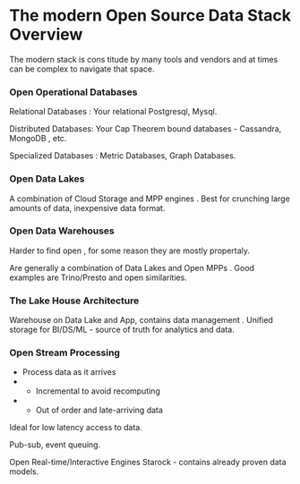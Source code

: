 # The modern Open Source Data Stack Overview

The modern stack is cons titude by many tools and vendors and at times can be complex to navigate that space.

### Open Operational Databases

Relational Databases : Your relational Postgresql, Mysql.

Distributed Databases: Your Cap Theorem bound databases - Cassandra, MongoDB , etc.

Specialized Databases : Metric Databases, Graph Databases.

### Open Data Lakes

A combination of Cloud Storage and MPP engines . Best for crunching large amounts of data, 
inexpensive data format.

### Open Data Warehouses

Harder to find open , for some reason they are mostly propertaly.

Are generally a combination of Data Lakes and Open MPPs .  Good examples are Trino/Presto and open similarities.


### The Lake House Architecture
Warehouse on Data Lake and App, contains data management . Unified storage for BI/DS/ML - source of truth for 
analytics and data.

### Open Stream Processing

* Process data as it arrives
* * Incremental to avoid recomputing
* * Out of order and late-arriving data
 
Ideal for low latency access to data.

Pub-sub, event queuing.


Open Real-time/Interactive Engines
Starock - contains already proven data models.












